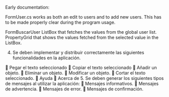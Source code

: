 Early documentation:

FormUser.cs works as both an edit to users and to add new users. This has to be made properly clear during the program usage.

FormBuscarUser
  ListBox that fetches the values from the global user list. 
  PropertyGrid that shows the values fetched from the selected value in the ListBox. 

4. Se deben implementar y distribuir correctamente las siguientes
funcionalidades en la aplicación.

 Pegar el texto seleccionado
 Copiar el texto seleccionado
 Añadir un objeto.
 Eliminar un objeto.
 Modificar un objeto.
 Cortar el texto seleccionado.
 Ayuda
 Acerca de
5. Se deben generar los siguientes tipos de mensajes al utilizar la aplicación:
 Mensajes informativos.
 Mensajes de advertencia.
 Mensajes de error.
 Mensajes de confirmación.
